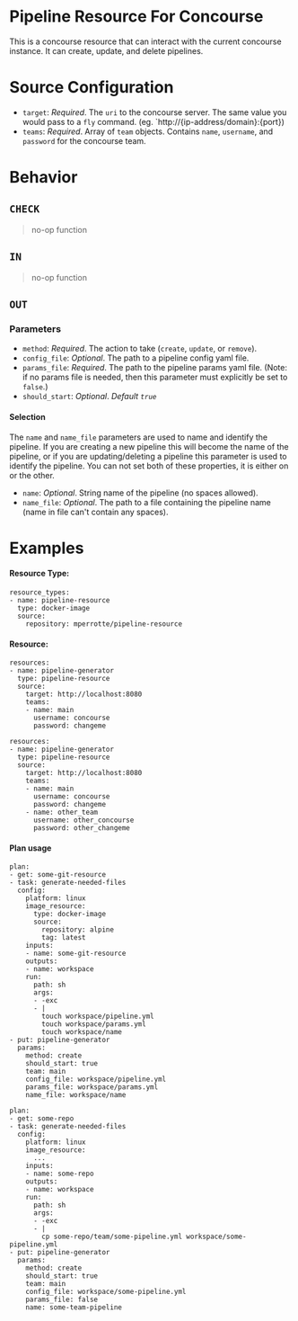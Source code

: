 # Pipeline Resource For Concourse

This is a concourse resource that can interact with the current concourse instance.
It can create, update, and delete pipelines.

# Source Configuration
* `target`: _Required_. The `uri` to the concourse server. The same value you would pass to a `fly` command. (eg. `http://{ip-address/domain}:{port})
* `teams`: _Required_. Array of `team` objects. Contains `name`, `username`, and `password` for the concourse team.

# Behavior

## `CHECK`
> no-op function
## `IN`
> no-op function
## `OUT`

### Parameters
* `method`: _Required_. The action to take (`create`, `update`, or `remove`).
* `config_file`: _Optional_. The path to a pipeline config yaml file.
* `params_file`: _Required_. The path to the pipeline params yaml file. (Note: if no params file is needed, then this parameter must explicitly be set to `false`.)
* `should_start`: _Optional_. _Default `true`_
#### Selection
The `name` and `name_file` parameters are used to name and identify the pipeline. If you are creating a new pipeline this will become the name of the pipeline, or if you are updating/deleting a pipeline this parameter is used to identify the pipeline. You can not set both of these properties, it is either on or the other.

* `name`: _Optional_. String name of the pipeline (no spaces allowed).
* `name_file`: _Optional_. The path to a file containing the pipeline name (name in file can't contain any spaces).

# Examples
#### Resource Type:
```
resource_types:
- name: pipeline-resource
  type: docker-image
  source:
    repository: mperrotte/pipeline-resource
```

#### Resource:
```
resources:
- name: pipeline-generator
  type: pipeline-resource
  source:
    target: http://localhost:8080
    teams:
    - name: main
      username: concourse
      password: changeme
```

```
resources:
- name: pipeline-generator
  type: pipeline-resource
  source:
    target: http://localhost:8080
    teams:
    - name: main
      username: concourse
      password: changeme
    - name: other_team
      username: other_concourse
      password: other_changeme
```

#### Plan usage
```
plan:
- get: some-git-resource
- task: generate-needed-files
  config:
    platform: linux
    image_resource:
      type: docker-image
      source:
        repository: alpine
        tag: latest
    inputs:
    - name: some-git-resource
    outputs:
    - name: workspace
    run:
      path: sh
      args:
      - -exc
      - |
        touch workspace/pipeline.yml
        touch workspace/params.yml
        touch workspace/name
- put: pipeline-generator
  params:
    method: create
    should_start: true
    team: main
    config_file: workspace/pipeline.yml
    params_file: workspace/params.yml
    name_file: workspace/name
```

```
plan:
- get: some-repo
- task: generate-needed-files
  config:
    platform: linux
    image_resource:
      ...
    inputs:
    - name: some-repo
    outputs:
    - name: workspace
    run:
      path: sh
      args:
      - -exc
      - |
        cp some-repo/team/some-pipeline.yml workspace/some-pipeline.yml
- put: pipeline-generator
  params:
    method: create
    should_start: true
    team: main
    config_file: workspace/some-pipeline.yml
    params_file: false
    name: some-team-pipeline
```